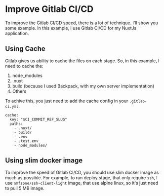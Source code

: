 # Improve Gitlab CI/CD

To improve the Gitlab CI/CD speed, there is a lot of technique. I'll show you some example.
In this example, I use Gitlab CI/CD for my NuxtJs application.

## Using Cache

Gitlab gives us ability to cache the files on each stage. So, in this example, I need to cache the:

1. node_modules
2. .nuxt
3. build (because I used Backpack, with my own server implementation)
4. Others

To achive this, you just need to add the cache config in your `.gitlab-ci.yml`.
```
cache:
  key: "$CI_COMMIT_REF_SLUG"
  paths:
    - .nuxt/
    - build/
    - .env
    - .test.env
    - node_modules/
```

## Using slim docker image

To improve the speed of Gitlab CI/CD, you should use slim docker image as much as possible.
For example, to run deploy stage, that only require `ssh`, I use `nmfzone/ssh-client-light` image, that use alpine linux, so it's just need to pull 5 MB image.
